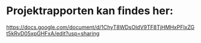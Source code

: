# Projektrapporten kan findes her:
https://docs.google.com/document/d/1ChyT8WDsOldV9TF8TjHMHxPFlxZGt5kRvD05xpGHFxA/edit?usp=sharing
